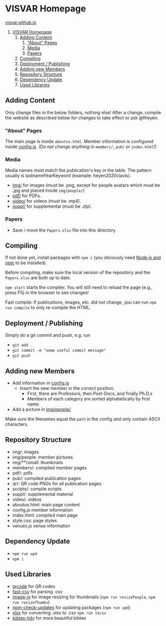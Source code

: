 # VISVAR Homepage

[visvar.github.io](https://visvar.github.io/)

1. [VISVAR Homepage](#visvar-homepage)
   1. [Adding Content](#adding-content)
      1. ["About" Pages](#about-pages)
      2. [Media](#media)
      3. [Papers](#papers)
   2. [Compiling](#compiling)
   3. [Deployment / Publishing](#deployment--publishing)
   4. [Adding new Members](#adding-new-members)
   5. [Repository Structure](#repository-structure)
   6. [Dependency Update](#dependency-update)
   7. [Used Libraries](#used-libraries)

## Adding Content

Only change files in the below folders, nothing else!
After a change, compile the website as described below for changes to take effect or ask @fheyen.

### "About" Pages

The main page is inside `aboutus.html`.
Member information is configured inside [config.js](./config.js).
*(Do not change anything in `members/`, `pub/` or `index.html`!)*

### Media

Media names must match the publication's key in the table.
The pattern usually is lastnameYearKeyword (example: heyen2020clavis).

- [img/](./img/) for images (must be .png, except for people avatars which must be .jpg and placed inside `img/people/`)
- [pdf/](./pdf/) for PDFs.
- [video/](./video/) for videos (must be .mp4).
- [suppl/](./suppl/) for supplemental (must be .zip).

### Papers

- Save / move the `Papers.xlsx` file into this directory

## Compiling

If not done yet, install packages with `npm i` (you obviously need [Node.js and npm](https://nodejs.org/en/) to be installed).

Before compiling, make sure the local version of the repository and the `Papers.xlsx` are both up to date.

`npm start` starts the compiler.
You will still need to reload the page (e.g., press F5) in the browser to see changes!

Fast compile: If publications, images, etc. did not change, you can run `npm run compile` to only re-compile the HTML.

## Deployment / Publishing

Simply do a git commit and push, e.g. run

- `git add .`
- `git commit -m "some useful commit message"`
- `git push`

## Adding new Members

- Add information in [config.js](./config.js)
   - Insert the new member in the correct position.
      - First, there are Professors, then Post-Docs, and finally Ph.D.s
      - Members of each category are sorted alphabetically by first name.
- Add a picture in [img/people/](img/people/)

Make sure the filenames equal the `path` in the config and only contain ASCII characters.

## Repository Structure

- img/: images
- img/people: member pictures
- img/**/small: thumbnails
- members/: compiled member pages
- pdf/: pdfs
- pub/: compiled publication pages
- qr/: QR code PNGs for all publication pages
- scripts/: compile scripts
- suppl/: supplemental material
- video/: videos
- aboutus.html: main page content
- config.js member information
- index.html: compiled main page
- style.css: page styles
- venues.js venue information

## Dependency Update

- `npm run upd`
- `npm i`

## Used Libraries

- [qrcode](https://github.com/soldair/node-qrcode) for QR codes
- [fast-csv](https://github.com/C2FO/fast-csv) for parsing .csv
- [image-js](https://github.com/image-js/image-js) for image resizing for thumbnails (`npm run resizePeople`, `npm run resizeThumbs`)
- [npm-check-updates](https://github.com/raineorshine/npm-check-updates) for updating packages (`npm run upd`)
- [xlsx](https://github.com/SheetJS/sheetjs) for converting .xlsx to .csv `npm run tocsv`
- [bibtex-tidy](https://github.com/FlamingTempura/bibtex-tidy) for more beautiful bibtex

